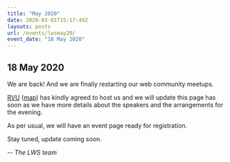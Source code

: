 ```yaml
---
title: "May 2020"
date: 2020-03-01T15:17:49Z
layouts: posts
url: /events/lwsmay20/
event_date: "18 May 2020"
---
```


## 18 May 2020

We are back! And we are finally restarting our web community meetups.

[RVU](//www.rvu.co.uk/) ([map](//g.page/rvucouk?share)) has kindly agreed to host us and we will update this page has soon as we have more details about the speakers and the arrangements for the evening.

As per usual, we will have an event page ready for registration.

Stay tuned, update coming soon.

-- _The LWS team_